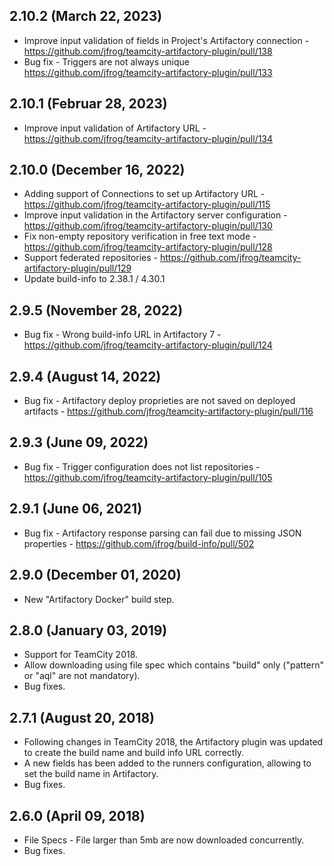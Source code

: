 ## 2.10.2 (March 22, 2023)
-  Improve input validation of fields in Project's Artifactory connection - https://github.com/jfrog/teamcity-artifactory-plugin/pull/138
-  Bug fix - Triggers are not always unique https://github.com/jfrog/teamcity-artifactory-plugin/pull/133

## 2.10.1 (Februar 28, 2023)
- Improve input validation of Artifactory URL - https://github.com/jfrog/teamcity-artifactory-plugin/pull/134

## 2.10.0 (December 16, 2022)
- Adding support of Connections to set up Artifactory URL - https://github.com/jfrog/teamcity-artifactory-plugin/pull/115
- Improve input validation in the Artifactory server configuration - https://github.com/jfrog/teamcity-artifactory-plugin/pull/130
- Fix non-empty repository verification in free text mode - https://github.com/jfrog/teamcity-artifactory-plugin/pull/128
- Support federated repositories - https://github.com/jfrog/teamcity-artifactory-plugin/pull/129
- Update build-info to 2.38.1 / 4.30.1

## 2.9.5 (November 28, 2022) 
- Bug fix - Wrong build-info URL in Artifactory 7 - https://github.com/jfrog/teamcity-artifactory-plugin/pull/124

## 2.9.4 (August 14, 2022) 
- Bug fix - Artifactory deploy proprieties are not saved on deployed artifacts - https://github.com/jfrog/teamcity-artifactory-plugin/pull/116

## 2.9.3 (June 09, 2022) 
- Bug fix - Trigger configuration does not list repositories - https://github.com/jfrog/teamcity-artifactory-plugin/pull/105

## 2.9.1 (June 06, 2021) 
- Bug fix - Artifactory response parsing can fail due to missing JSON properties - https://github.com/jfrog/build-info/pull/502

## 2.9.0 (December 01, 2020) 
- New "Artifactory Docker" build step.

## 2.8.0 (January 03, 2019) 
- Support for TeamCity 2018.
- Allow downloading using file spec which contains "build" only ("pattern" or "aql" are not mandatory).
- Bug fixes.

## 2.7.1 (August 20, 2018) 
- Following changes in TeamCity 2018, the Artifactory plugin was updated to create the build name and build info URL correctly.
- A new fields has been added to the runners configuration, allowing to set the build name in Artifactory.
- Bug fixes.

## 2.6.0 (April 09, 2018) 
- File Specs - File larger than 5mb are now downloaded concurrently.
- Bug fixes.

